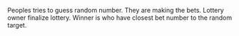 Peoples tries to guess random number.
They are making the bets.
Lottery owner finalize lottery.
Winner is who have closest bet number to the random target.